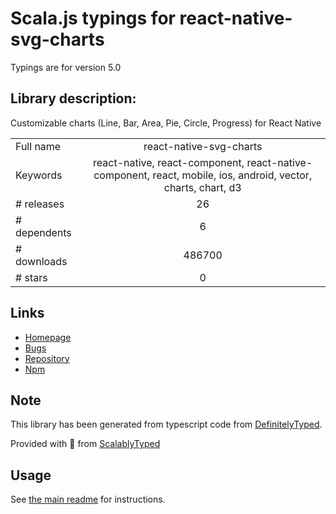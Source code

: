 
# Scala.js typings for react-native-svg-charts

Typings are for version 5.0

## Library description:
Customizable charts (Line, Bar, Area, Pie, Circle, Progress) for React Native

|                    |                 |
| ------------------ | :-------------: |
| Full name          | react-native-svg-charts |
| Keywords           | react-native, react-component, react-native-component, react, mobile, ios, android, vector, charts, chart, d3 |
| # releases         | 26 |
| # dependents       | 6 |
| # downloads        | 486700 |
| # stars            | 0 |

## Links
- [Homepage](https://github.com/JesperLekland/react-native-svg-charts)
- [Bugs](https://github.com/JesperLekland/react-native-svg-charts/issues)
- [Repository](https://github.com/JesperLekland/react-native-svg-charts)
- [Npm](https://www.npmjs.com/package/react-native-svg-charts)
    


## Note
This library has been generated from typescript code from [DefinitelyTyped](https://definitelytyped.org).

Provided with :purple_heart: from [ScalablyTyped](https://github.com/oyvindberg/ScalablyTyped)

## Usage
See [the main readme](../../readme.md) for instructions.


